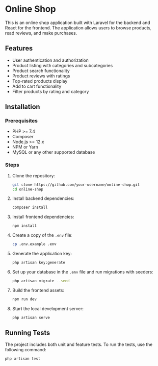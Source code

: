 # Online Shop

This is an online shop application built with Laravel for the backend and React for the frontend. The application allows users to browse products, read reviews, and make purchases.

## Features

- User authentication and authorization
- Product listing with categories and subcategories
- Product search functionality
- Product reviews with ratings
- Top-rated products display
- Add to cart functionality
- Filter products by rating and category

## Installation

### Prerequisites

- PHP >= 7.4
- Composer
- Node.js >= 12.x
- NPM or Yarn
- MySQL or any other supported database

### Steps

1. Clone the repository:

    ```sh
    git clone https://github.com/your-username/online-shop.git
    cd online-shop
    ```

2. Install backend dependencies:

    ```sh
    composer install
    ```

3. Install frontend dependencies:

    ```sh
    npm install
    ```

4. Create a copy of the `.env` file:

    ```sh
    cp .env.example .env
    ```

5. Generate the application key:

    ```sh
    php artisan key:generate
    ```

6. Set up your database in the `.env` file and run migrations with seeders:

    ```sh
    php artisan migrate --seed
    ```

7. Build the frontend assets:

    ```sh
    npm run dev
    ```

8. Start the local development server:

    ```sh
    php artisan serve
    ```

## Running Tests

The project includes both unit and feature tests. To run the tests, use the following command:

```sh
php artisan test
